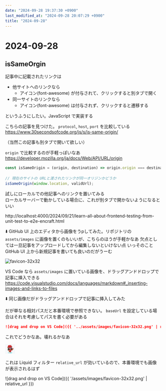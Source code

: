 ```yaml
---
date: "2024-09-28 19:37:30 +0900"
last_modified_at: "2024-09-28 20:07:29 +0900"
title: "2024-09-28"
---
```


# 2024-09-28
## isSameOrgin

記事中に記載されたリンクは  

- 他サイトへのリンクなら
  - アイコン(font-awesome) が付与されて、クリックすると別タブで開く
- 同一サイトのリンクなら
  - アイコン(font-awesome) は付与されず、クリックすると遷移する

というふうにしたい。JavaScript で実装する

こちらの記事を見つけた。 `protocol`, `host`, `port` を比較している  
https://www.30secondsofcode.org/js/s/is-same-origin/

（当然この記事も別タブで開いて欲しい）

`origin` で比較するのが手軽っぽいなあ https://developer.mozilla.org/ja/docs/Web/API/URL/origin

```js
const isSameOrigin = (origin, destination) => origin.origin === destination.origin;

// 現在のサイトの URLと渡されたリンクが同一オリジンかどうか
isSameOrigin(window.location, validUrl);
```

試しにローカルでの他記事へのリンクを置いてみる  
ローカルサーバーで動かしている場合に、これが別タブで開かないようになるといい

http://localhost:4000/2024/09/21/learn-all-about-frontend-testing-from-unit-test-to-e2e-encraft.html

⬇️ GitHub UI 上のエディタから画像をうpしてみた。リポジトリの `assets/images` に画像を置くのもいいが、こちらのほうが手軽かなあ
欠点としては一旦記事をアップロードしてから編集しないといけない点
いっそのこと GitHub UI 上から新規記事を書いても良いのだがうーむ

![favicon-32x32](https://github.com/user-attachments/assets/711d13e3-6672-4ba0-954d-4d2b2f515378)

VS Code なら `assets/images` に置いている画像を、ドラッグアンドドロップで記事に挿入できる  
https://code.visualstudio.com/docs/languages/markdown#_inserting-images-and-links-to-files

⬇️ 同じ画像だがドラッグアンドドロップで記事に挿入してみた

だが単なる相対パスだと本番環境で参照できない。 `baseUrl` を設定している場合はそれを考慮してパスを書く必要がある

```markdown
![drag and drop on VS Code]({{ '../assets/images/favicon-32x32.png' | relative_url }})
```

これでどうかなあ。壊れるかなあ

![drag and drop on VS Code](/assets/images/favicon-32x32.png)

これは Liquid フィルター `relative_url` が効いているので、本番環境でも画像が表示されるはず

![drag and drop on VS Code]({{ '/assets/images/favicon-32x32.png' | relative_url }})
